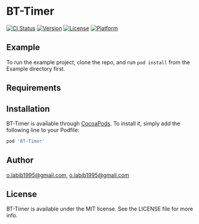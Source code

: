 # BT-Timer

[![CI Status](https://img.shields.io/travis/o.labib1995@gmail.com/BT-Timer.svg?style=flat)](https://travis-ci.org/o.labib1995@gmail.com/BT-Timer)
[![Version](https://img.shields.io/cocoapods/v/BT-Timer.svg?style=flat)](https://cocoapods.org/pods/BT-Timer)
[![License](https://img.shields.io/cocoapods/l/BT-Timer.svg?style=flat)](https://cocoapods.org/pods/BT-Timer)
[![Platform](https://img.shields.io/cocoapods/p/BT-Timer.svg?style=flat)](https://cocoapods.org/pods/BT-Timer)

## Example

To run the example project, clone the repo, and run `pod install` from the Example directory first.

## Requirements

## Installation

BT-Timer is available through [CocoaPods](https://cocoapods.org). To install
it, simply add the following line to your Podfile:

```ruby
pod 'BT-Timer'
```

## Author

o.labib1995@gmail.com, o.labib1995@gmail.com

## License

BT-Timer is available under the MIT license. See the LICENSE file for more info.
